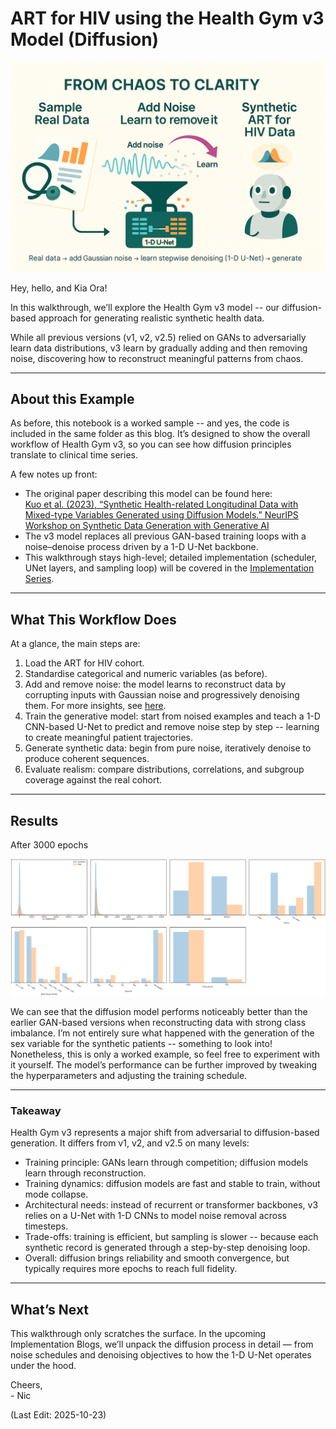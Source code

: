 # ART for HIV using the Health Gym v3 Model (Diffusion)

<img src="Supporting_Images/ZFig051_DiffusionWorkedExample.png" width="600"/>

Hey, hello, and Kia Ora!

In this walkthrough, we’ll explore the Health Gym v3 model -- our diffusion-based approach for generating realistic synthetic health data.

While all previous versions (v1, v2, v2.5) relied on GANs to adversarially learn data distributions, v3 learn by gradually adding and then removing noise, discovering how to reconstruct meaningful patterns from chaos.

---

## About this Example

As before, this notebook is a worked sample -- and yes, the code is included in the same folder as this blog.
It’s designed to show the overall workflow of Health Gym v3, so you can see how diffusion principles translate to clinical time series.

A few notes up front:

* The original paper describing this model can be found here:</br>
  [Kuo et al.  (2023), “Synthetic Health-related Longitudinal Data with Mixed-type Variables Generated using Diffusion Models.” NeurIPS Workshop on Synthetic Data Generation with Generative AI](https://openreview.net/forum?id=1MV49Ug6q9)
* The v3 model replaces all previous GAN-based training loops with a noise–denoise process driven by a 1-D U-Net backbone.
* This walkthrough stays high-level; detailed implementation (scheduler, UNet layers, and sampling loop) will be covered in the [Implementation Series](https://github.com/NicKuo-ResearchStuff/Health_Gym_AI/tree/main/Blogs).

---

## What This Workflow Does

At a glance, the main steps are:

1. Load the ART for HIV cohort.
2. Standardise categorical and numeric variables (as before).
3. Add and remove noise: the model learns to reconstruct data by corrupting inputs with Gaussian noise and progressively denoising them. For more insights, see [here](https://github.com/NicKuo-ResearchStuff/Health_Gym_AI/tree/main/Blogs/Blogs_Z_Implementation/Implementation19).
4. Train the generative model: start from noised examples and teach a 1-D CNN-based U-Net to predict and remove noise step by step -- learning to create meaningful patient trajectories.
5. Generate synthetic data: begin from pure noise, iteratively denoise to produce coherent sequences.
6. Evaluate realism: compare distributions, correlations, and subgroup coverage against the real cohort.

---

## Results

After 3000 epochs

<img src="Supporting_Images/ZFig052_HGv3Results_Epoch3000.png" width="900"/>  

We can see that the diffusion model performs noticeably better than the earlier GAN-based versions when reconstructing data with strong class imbalance.
I’m not entirely sure what happened with the generation of the sex variable for the synthetic patients -- something to look into! </br>
Nonetheless, this is only a worked example, so feel free to experiment with it yourself. The model’s performance can be further improved by tweaking the hyperparameters and adjusting the training schedule.

---

### Takeaway

Health Gym v3 represents a major shift from adversarial to diffusion-based generation.
It differs from v1, v2, and v2.5 on many levels:

* Training principle: GANs learn through competition; diffusion models learn through reconstruction.
* Training dynamics: diffusion models are fast and stable to train, without mode collapse.
* Architectural needs: instead of recurrent or transformer backbones, v3 relies on a U-Net with 1-D CNNs to model noise removal across timesteps.
* Trade-offs: training is efficient, but sampling is slower -- because each synthetic record is generated through a step-by-step denoising loop.
* Overall: diffusion brings reliability and smooth convergence, but typically requires more epochs to reach full fidelity.

---

## What’s Next

This walkthrough only scratches the surface.
In the upcoming Implementation Blogs, we’ll unpack the diffusion process in detail — from noise schedules and denoising objectives to how the 1-D U-Net operates under the hood.

Cheers,</br>
\- Nic

(Last Edit: 2025-10-23)
